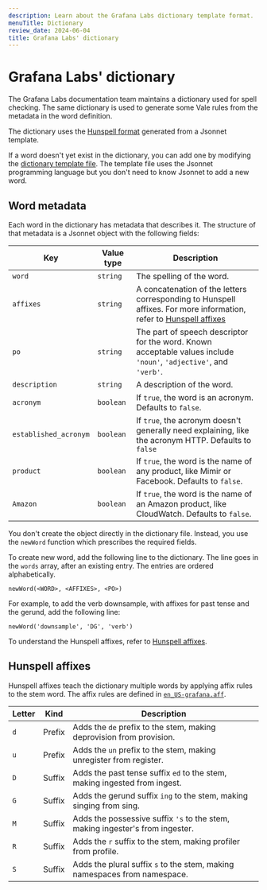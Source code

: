 ```yaml
---
description: Learn about the Grafana Labs dictionary template format.
menuTitle: Dictionary
review_date: 2024-06-04
title: Grafana Labs' dictionary
---
```


# Grafana Labs' dictionary

The Grafana Labs documentation team maintains a dictionary used for spell checking.
The same dictionary is used to generate some Vale rules from the metadata in the word definition.

The dictionary uses the [Hunspell format](https://github.com/hunspell/hunspell) generated from a Jsonnet template.

If a word doesn't yet exist in the dictionary, you can add one by modifying the [dictionary template file](https://github.com/grafana/writers-toolkit/blob/main/vale/dictionary.jsonnet).
The template file uses the Jsonnet programming language but you don't need to know Jsonnet to add a new word.

## Word metadata

Each word in the dictionary has metadata that describes it.
The structure of that metadata is a Jsonnet object with the following fields:

| Key                   | Value type | Description                                                                                                                            |
| --------------------- | ---------- | -------------------------------------------------------------------------------------------------------------------------------------- |
| `word`                | `string`   | The spelling of the word.                                                                                                              |
| `affixes`             | `string`   | A concatenation of the letters corresponding to Hunspell affixes. For more information, refer to [Hunspell affixes](#hunspell-affixes) |
| `po`                  | `string`   | The part of speech descriptor for the word. Known acceptable values include `'noun'`, `'adjective'`, and `'verb'`.                     |
| `description`         | `string`   | A description of the word.                                                                                                             |
| `acronym`             | `boolean`  | If `true`, the word is an acronym. Defaults to `false`.                                                                                |
| `established_acronym` | `boolean`  | If `true`, the acronym doesn't generally need explaining, like the acronym HTTP. Defaults to `false`                                   |
| `product`             | `boolean`  | If `true`, the word is the name of any product, like Mimir or Facebook. Defaults to `false`.                                           |
| `Amazon`              | `boolean`  | If `true`, the word is the name of an Amazon product, like CloudWatch. Defaults to `false`.                                            |

You don't create the object directly in the dictionary file.
Instead, you use the `newWord` function which prescribes the required fields.

To create new word, add the following line to the dictionary.
The line goes in the `words` array, after an existing entry.
The entries are ordered alphabetically.

```jsonnet
newWord(<WORD>, <AFFIXES>, <PO>)
```

For example, to add the verb downsample, with affixes for past tense and the gerund, add the following line:

```jsonnet
newWord('downsample', 'DG', 'verb')
```

To understand the Hunspell affixes, refer to [Hunspell affixes](#hunspell-affixes).

## Hunspell affixes

Hunspell affixes teach the dictionary multiple words by applying affix rules to the stem word.
The affix rules are defined in [`en_US-grafana.aff`](https://github.com/grafana/writers-toolkit/blob/master/vale/dictionaries/en_US-grafana.aff).

| Letter | Kind   | Description                                                                   |
| ------ | ------ | ----------------------------------------------------------------------------- |
| `d`    | Prefix | Adds the `de` prefix to the stem, making deprovision from provision.          |
| `u`    | Prefix | Adds the `un` prefix to the stem, making unregister from register.            |
| `D`    | Suffix | Adds the past tense suffix `ed` to the stem, making ingested from ingest.     |
| `G`    | Suffix | Adds the gerund suffix `ing` to the stem, making singing from sing.           |
| `M`    | Suffix | Adds the possessive suffix `'s` to the stem, making ingester's from ingester. |
| `R`    | Suffix | Adds the `r` suffix to the stem, making profiler from profile.                |
| `S`    | Suffix | Adds the plural suffix `s` to the stem, making namespaces from namespace.     |
